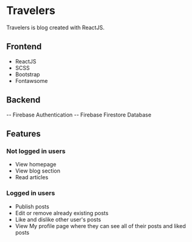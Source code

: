 # Travelers

Travelers is blog created with ReactJS.

## Frontend

- ReactJS
- SCSS
- Bootstrap
- Fontawsome

## Backend

-- Firebase Authentication
-- Firebase Firestore Database

## Features

### Not logged in users

- View homepage
- View blog section
- Read articles

### Logged in users

- Publish posts
- Edit or remove already existing posts
- Like and dislike other user's posts
- View My profile page where they can see all of their posts and liked posts
